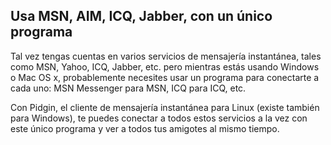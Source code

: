 

<div id="corps">

<h2>Usa MSN, AIM, ICQ, Jabber, con un único programa</h2>

Tal vez tengas cuentas en varios servicios de mensajería instantánea, tales como MSN, Yahoo, ICQ, Jabber, etc. pero mientras estás usando Windows o Mac OS x, probablemente necesites usar un programa para conectarte a cada uno: MSN Messenger para MSN, ICQ para ICQ, etc.

Con Pidgin, el cliente de mensajería instantánea para Linux (existe también para Windows), te puedes conectar a todos estos servicios a la vez con este único programa y ver a todos tus amigotes al mismo tiempo.

</div>  
